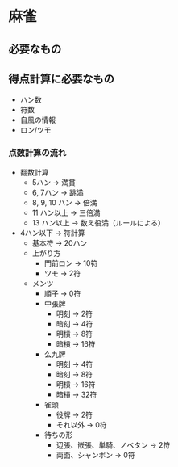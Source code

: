 # 麻雀

## 必要なもの

## 得点計算に必要なもの

- ハン数
- 符数
- 自風の情報
- ロン/ツモ

### 点数計算の流れ

- 翻数計算
  - 5ハン -> 満貫
  - 6, 7ハン -> 跳満
  - 8, 9, 10 ハン -> 倍満
  - 11 ハン以上 -> 三倍満
  - 13 ハン以上 -> 数え役満（ルールによる）
- 4ハン以下 -> 符計算
  - 基本符 -> 20ハン
  - 上がり方
    - 門前ロン -> 10符
    - ツモ -> 2符
  - メンツ
    - 順子 -> 0符
    - 中張牌
      - 明刻 -> 2符
      - 暗刻 -> 4符
      - 明槓 -> 8符
      - 暗槓 -> 16符
    - 么九牌
      - 明刻 -> 4符
      - 暗刻 -> 8符
      - 明槓 -> 16符
      - 暗槓 -> 32符
    - 雀頭
      - 役牌 -> 2符
      - それ以外 -> 0符
    - 待ちの形
      - 辺張、嵌張、単騎、ノベタン -> 2符
      - 両面、シャンポン -> 0符
